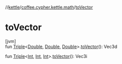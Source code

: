 //[kettle](../../index.md)/[coffee.cypher.kettle.math](index.md)/[toVector](to-vector.md)

# toVector

[jvm]\
fun [Triple](https://kotlinlang.org/api/latest/jvm/stdlib/kotlin/-triple/index.html)<[Double](https://kotlinlang.org/api/latest/jvm/stdlib/kotlin/-double/index.html), [Double](https://kotlinlang.org/api/latest/jvm/stdlib/kotlin/-double/index.html), [Double](https://kotlinlang.org/api/latest/jvm/stdlib/kotlin/-double/index.html)>.[toVector](to-vector.md)(): Vec3d

fun [Triple](https://kotlinlang.org/api/latest/jvm/stdlib/kotlin/-triple/index.html)<[Int](https://kotlinlang.org/api/latest/jvm/stdlib/kotlin/-int/index.html), [Int](https://kotlinlang.org/api/latest/jvm/stdlib/kotlin/-int/index.html), [Int](https://kotlinlang.org/api/latest/jvm/stdlib/kotlin/-int/index.html)>.[toVector](to-vector.md)(): Vec3i
